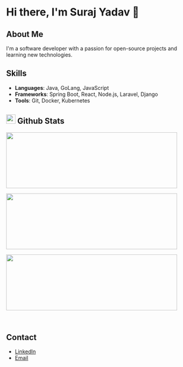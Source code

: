 # Hi there, I'm Suraj Yadav 👋

## About Me
I'm a software developer with a passion for open-source projects and learning new technologies.

## Skills
- **Languages**: Java, GoLang, JavaScript
- **Frameworks**: Spring Boot, React, Node.js, Laravel, Django
- **Tools**: Git, Docker, Kubernetes

## <img src="https://media.giphy.com/media/iY8CRBdQXODJSCERIr/giphy.gif" width="25"> <b>Github Stats</b>

<p><img width="460" height="150" src="https://github-readme-stats.vercel.app/api?username=Suraj8108&theme=tokyonight&show_icons=true/460/300">

<p><img width="460" height="150" src="https://github-readme-stats.vercel.app/api/top-langs?username=Suraj8108&show_icons=true&locale=en&layout=compact&theme=tokyonight"/460/300"></p>

<p><img width="460" height="150" src="https://github-readme-streak-stats.herokuapp.com/?user=Suraj8108&theme=tokyonight&&fire=FF801F&currStreakNum=FFBE69&currStreakLabel=FFBE69"/460/300"></p>

<br>

## Contact
- [LinkedIn](https://www.linkedin.com/in/suraj8108)
- [Email](mail:suraj98693@gmail.com)
